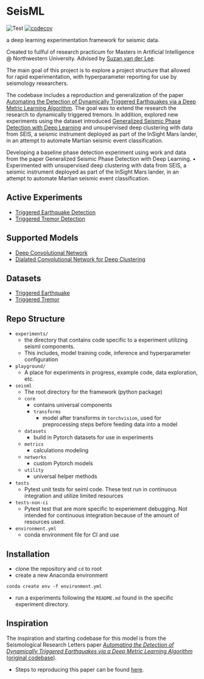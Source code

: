 # SeisML
![Test](https://github.com/blainerothrock/seisml/workflows/Test/badge.svg)
[![codecov](https://codecov.io/gh/blainerothrock/seisml/branch/master/graph/badge.svg)](https://codecov.io/gh/blainerothrock/seisml)

a deep learning experimentation framework for seismic data.

Created to fullful of research practicum for Masters in Artificial Intelligence @ 
Northwestern University. Advised by [Suzan van der Lee](https://www.earth.northwestern.edu/our-people/faculty/van-der-lee-suzan.html).

The main goal of this project is to explore a project structure that allowed for rapid experimentation, with hyperparameter reporting for use by seismology researchers.

The codebase includes a reproduction and generalization of the paper [Automating the Detection of Dynamically Triggered Earthquakes via a Deep Metric Learning Algorithm](https://pubs.geoscienceworld.org/ssa/srl/article-abstract/91/2A/901/579921/Automating-the-Detection-of-Dynamically-Triggered?redirectedFrom=fulltext). The goal was to extend the research the research to dynamically triggered tremors. In addition, explored new experiments using the dataset introduced [Generalized Seismic Phase Detection with Deep Learning](https://pubs.geoscienceworld.org/ssa/bssa/article/108/5A/2894/546740/Generalized-Seismic-Phase-Detection-with-Deep?casa_token=XTBzGohrUBoAAAAA:Y2OHyF4u4VknJXTjPxs6lPjA5rW-2yIkjEVSSvJDSP4GoSzxZu7-GeN9F7nE0pI663-EqpU) and unsupervised deep clustering with data from SEIS, a seismic instrument deployed as part of the InSight Mars lander, in an attempt to automate Martian seismic event classification.

Developing a baseline phase detection experiment using work and data from the paper Generalized Seismic Phase Detection with Deep Learning. • Experimented with unsupervised deep clustering with data from SEIS, a seismic instrument deployed as part of the InSight Mars lander, in an attempt to automate Martian seismic event classification.

## Active Experiments
* [Triggered Earthquake Detection](experiments/triggered_earthquake/README.md)
* [Triggered Tremor Detection](experiments/triggered_tremor/README.md)

## Supported Models
* [Deep Convolutional Network](seisml/networks/convnet.py)
* [Dialated Convolutional Network for Deep Clustering](seisml/networks/dilated_convolutional.py)

## Datasets
* [Triggered Earthquake](experiments/triggered_earthquake)
* [Triggered Tremor](experiments/triggered_tremor)

## Repo Structure
* `experiments/`
    - the directory that contains code specific to a experiment utilizing seisml components.
    - This includes, model training code, inference and hyperparameter configuration 
* `playground/`
    - A place for experiments in progress, example code, data exploration, etc.
* `seisml`
    - The root directory for the framework (python package)
    * `core`
        - contains universal components
        - `transforms`
            - model after transforms in `torchvision`, used for preprocessing steps before feeding data into a model
    * `datasets`
        - build in Pytorch datasets for use in experiments
    * `metrics`
        - calculations modeling
    * `networks`
        - custom Pytorch models
    * `utility`
        - universal helper methods
* `tests`
    - Pytest unit tests for seiml code. These test run in continuous integration and utilize limited resources
* `tests-non-ci`
    - Pytest test that are more specific to experiement debugging. Not intended for continuous integration because of the amount of resources used.
* `environment.yml`
    - conda environment file for CI and use
    
    
## Installation
* clone the repository and `cd` to root
* create a new Anaconda environment
```shell script
conda create env -f environment.yml
``` 
* run a experiments following the `README.md` found in the specific experiment directory. 

## Inspiration 
The inspiration and starting codebase for this model is from the Seismological Research Letters paper 
*[Automating the Detection of Dynamically Triggered Earthquakes via a Deep Metric Learning Algorithm](https://pubs.geoscienceworld.org/ssa/srl/article-abstract/91/2A/901/579921/Automating-the-Detection-of-Dynamically-Triggered)*
([original codebase](https://github.com/interactiveaudiolab/earthquakes)). 
* Steps to reproducing this paper can be found [here](experiments/triggered_earthquake/README.md).
